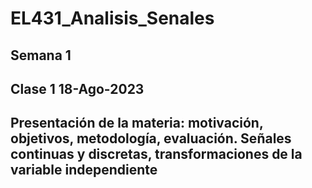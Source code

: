 # EL431_Analisis_Senales
## Semana 1
## Clase 1 18-Ago-2023
## Presentación de la materia: motivación, objetivos, metodología, evaluación. Señales continuas y discretas, transformaciones de la variable independiente
